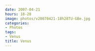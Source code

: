 ```yaml
---
date: 2007-04-21
hours: 18-28
image: photos/v20070421-18h28TU-GBe.jpg
categories: 
- Photos 
tags: 
- Venus 
title: Venus
---
```

